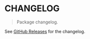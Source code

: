 # CHANGELOG

> Package changelog.

See [GitHub Releases](https://github.com/stdlib-js/math-base-special-sincospi/releases) for the changelog.